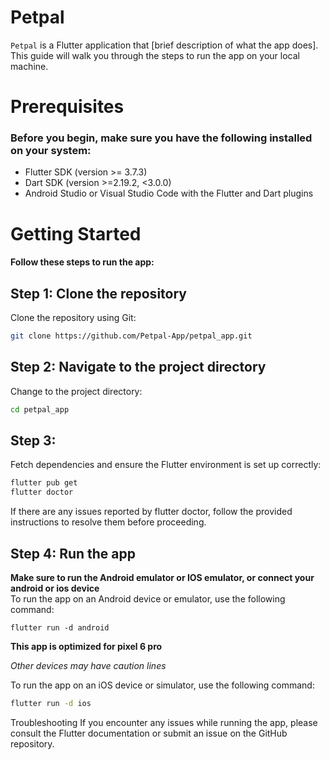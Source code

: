 # Petpal
`Petpal` is a Flutter application that [brief description of what the app does]. This guide will walk you through the steps to run the app on your local machine.

# Prerequisites
### Before you begin, make sure you have the following installed on your system:

- Flutter SDK (version >= 3.7.3)
- Dart SDK (version >=2.19.2, <3.0.0)
- Android Studio or Visual Studio Code with the Flutter and Dart plugins

# Getting Started
#### Follow these steps to run the app:

## Step 1: Clone the repository
Clone the repository using Git:
```bash
git clone https://github.com/Petpal-App/petpal_app.git
```

## Step 2: Navigate to the project directory
Change to the project directory:
```bash
cd petpal_app
```

## Step 3:
Fetch dependencies and ensure the Flutter environment is set up correctly:
```bash
flutter pub get
flutter doctor
```
If there are any issues reported by flutter doctor, follow the provided instructions to resolve them before proceeding.

## Step 4: Run the app
**Make sure to run the Android emulator or IOS emulator, or connect your android or ios device**<br/>
To run the app on an Android device or emulator, use the following command:

```
flutter run -d android
```
**This app is optimized for pixel 6 pro**

_Other devices may have caution lines_

To run the app on an iOS device or simulator, use the following command:
```bash
flutter run -d ios
```

Troubleshooting
If you encounter any issues while running the app, please consult the Flutter documentation or submit an issue on the GitHub repository.


